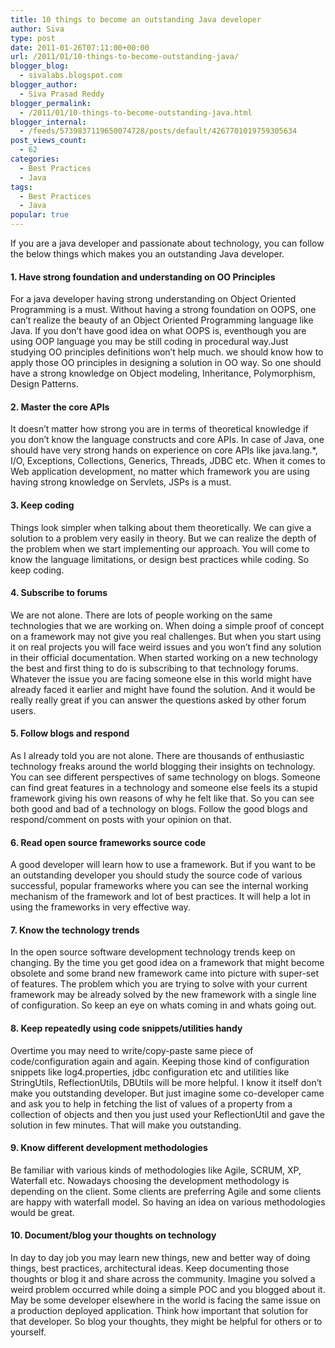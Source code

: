 ```yaml
---
title: 10 things to become an outstanding Java developer
author: Siva
type: post
date: 2011-01-26T07:11:00+00:00
url: /2011/01/10-things-to-become-outstanding-java/
blogger_blog:
  - sivalabs.blogspot.com
blogger_author:
  - Siva Prasad Reddy
blogger_permalink:
  - /2011/01/10-things-to-become-outstanding-java.html
blogger_internal:
  - /feeds/5739837119650074728/posts/default/4267701019759305634
post_views_count:
  - 62
categories:
  - Best Practices
  - Java
tags:
  - Best Practices
  - Java
popular: true
---
```

If you are a java developer and passionate about technology, you can follow the below things which makes you an outstanding Java developer.

#### 1. Have strong foundation and understanding on OO Principles
  
For a java developer having strong understanding on Object Oriented Programming is a must. Without having a strong foundation on OOPS, one can&#8217;t realize the beauty of an Object Oriented Programming language like Java. If you don&#8217;t have good idea on what OOPS is, eventhough you are using OOP language you may be still coding in procedural way.Just studying OO principles definitions won&#8217;t help much. we should know how to apply those OO principles in designing a solution in OO way. So one should have a strong knowledge on Object modeling, Inheritance, Polymorphism, Design Patterns.

#### 2. Master the core APIs
  
It doesn&#8217;t matter how strong you are in terms of theoretical knowledge if you don&#8217;t know the language constructs and core APIs. In case of Java, one should have very strong hands on experience on core APIs like java.lang.*, I/O, Exceptions, Collections, Generics, Threads, JDBC etc. When it comes to Web application development, no matter which framework you are using having strong knowledge on Servlets, JSPs is a must.

#### 3. Keep coding
  
Things look simpler when talking about them theoretically. We can give a solution to a problem very easily in theory. But we can realize the depth of the problem when we start implementing our approach. You will come to know the language limitations, or design best practices while coding. So keep coding.

#### 4. Subscribe to forums
  
We are not alone. There are lots of people working on the same technologies that we are working on. When doing a simple proof of concept on a framework may not give you real challenges. But when you start using it on real projects you will face weird issues and you won&#8217;t find any solution in their official documentation. When started working on a new technology the best and first thing to do is subscribing to that technology forums. Whatever the issue you are facing someone else in this world might have already faced it earlier and might have found the solution. And it would be really really great if you can answer the questions asked by other forum users.

#### 5. Follow blogs and respond
  
As I already told you are not alone. There are thousands of enthusiastic technology freaks around the world blogging their insights on technology. You can see different perspectives of same technology on blogs. Someone can find great features in a technology and someone else feels its a stupid framework giving his own reasons of why he felt like that. So you can see both good and bad of a technology on blogs. Follow the good blogs and respond/comment on posts with your opinion on that.

#### 6. Read open source frameworks source code
  
A good developer will learn how to use a framework. But if you want to be an outstanding developer you should study the source code of various successful, popular frameworks where you can see the internal working mechanism of the framework and lot of best practices. It will help a lot in using the frameworks in very effective way.

#### 7. Know the technology trends
  
In the open source software development technology trends keep on changing. By the time you get good idea on a framework that might become obsolete and some brand new framework came into picture with super-set of features. The problem which you are trying to solve with your current framework may be already solved by the new framework with a single line of configuration. So keep an eye on whats coming in and whats going out.

#### 8. Keep repeatedly using code snippets/utilities handy
  
Overtime you may need to write/copy-paste same piece of code/configuration again and again. Keeping those kind of configuration snippets like log4.properties, jdbc configuration etc and utilities like StringUtils, ReflectionUtils, DBUtils will be more helpful. I know it itself don&#8217;t make you outstanding developer. But just imagine some co-developer came and ask you to help in fetching the list of values of a property from a collection of objects and then you just used your ReflectionUtil and gave the solution in few minutes. That will make you outstanding.

#### 9. Know different development methodologies
  
Be familiar with various kinds of methodologies like Agile, SCRUM, XP, Waterfall etc. Nowadays choosing the development methodology is depending on the client. Some clients are preferring Agile and some clients are happy with waterfall model. So having an idea on various methodologies would be great.

#### 10. Document/blog your thoughts on technology
  
In day to day job you may learn new things, new and better way of doing things, best practices, architectural ideas. Keep documenting those thoughts or blog it and share across the community. Imagine you solved a weird problem occurred while doing a simple POC and you blogged about it. May be some developer elsewhere in the world is facing the same issue on a production deployed application. Think how important that solution for that developer. So blog your thoughts, they might be helpful for others or to yourself.
